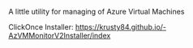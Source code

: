 A little utility for managing of Azure Virtual Machines

ClickOnce Installer: https://krusty84.github.io/-AzVMMonitorV2Installer/index 

